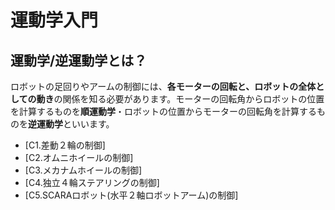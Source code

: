 # 運動学入門

## 運動学/逆運動学とは？
ロボットの足回りやアームの制御には、**各モーターの回転と、ロボットの全体としての動き**の関係を知る必要があります。モーターの回転角からロボットの位置を計算するものを**順運動学**・ロボットの位置からモーターの回転角を計算するものを**逆運動学**といいます。


- [C1.差動２輪の制御]
- [C2.オムニホイールの制御]
- [C3.メカナムホイールの制御]
- [C4.独立４輪ステアリングの制御]
- [C5.SCARAロボット(水平２軸ロボットアーム)の制御]
